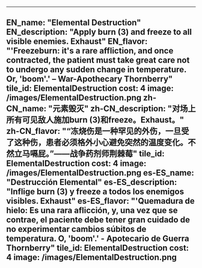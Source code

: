 ---

EN_name: "Elemental Destruction"
EN_description: "Apply burn (3) and freeze to all visible enemies. Exhaust"
EN_flavor: "'Freezeburn: it's a rare affliction, and once contracted, the patient must take great care not to undergo any sudden change in temperature. Or, 'boom'.' – War-Apothecary Thornberry"
tile_id: ElementalDestruction
cost: 4
image: /images/ElementalDestruction.png
zh-CN_name: "元素毁灭"
zh-CN_description: "对场上所有可见敌人施加burn (3)和freeze。Exhaust。"
zh-CN_flavor: "“冻烧伤是一种罕见的外伤，一旦受了这种伤，患者必须格外小心避免突然的温度变化。不然立马嗝屁。”——战争药剂师荆棘莓"
tile_id: ElementalDestruction
cost: 4
image: /images/ElementalDestruction.png
es-ES_name: "Destrucción Elemental"
es-ES_description: "Inflige burn (3) y freeze a todos los enemigos visibles. Exhaust"
es-ES_flavor: "'Quemadura de hielo: Es una rara aflicción, y, una vez que se contrae, el paciente debe tener gran cuidado de no experimentar cambios súbitos de temperatura. O, 'boom'.' - Apotecario de Guerra Thornberry"
tile_id: ElementalDestruction
cost: 4
image: /images/ElementalDestruction.png
---